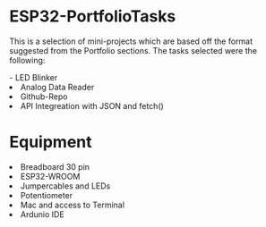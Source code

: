 # ESP32-PortfolioTasks
<p>This is a selection of mini-projects which are based off the format suggested from the Portfolio sections. The tasks selected were the following:</p>
- LED Blinker
<li>Analog Data Reader</li>
<li>Github-Repo</li>
<li>API Integreation with JSON and fetch()</li>
<h1>Equipment</h1>
<li>Breadboard 30 pin</li>
<li>ESP32-WROOM</li>
<li>Jumpercables and LEDs</li>
<li>Potentiometer</li>
<li>Mac and access to Terminal</li>
<li>Ardunio IDE</li>
